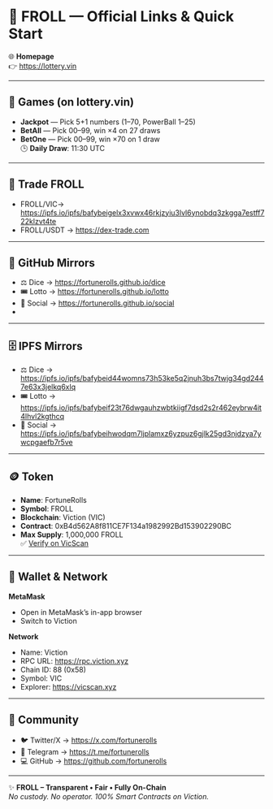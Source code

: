 # 📌 FROLL — Official Links & Quick Start

🌐 **Homepage**  
👉 https://lottery.vin  

---

## 🎰 Games (on lottery.vin)
- **Jackpot** — Pick 5+1 numbers (1–70, PowerBall 1–25)  
- **BetAll** — Pick 00–99, win ×4 on 27 draws  
- **BetOne** — Pick 00–99, win ×70 on 1 draw  
🕒 **Daily Draw**: 11:30 UTC  

---
## 📂 Trade FROLL
- FROLL/VIC→ https://ipfs.io/ipfs/bafybeigelx3xvwx46rkjzyiu3lvl6ynobdq3zkgga7estff722klzvt4te
- FROLL/USDT → https://dex-trade.com

---
## 📂 GitHub Mirrors
- ⚖️ Dice → https://fortunerolls.github.io/dice  
- 🎟 Lotto → https://fortunerolls.github.io/lotto  
- 👥 Social → https://fortunerolls.github.io/social
-   

---

## 🗄️ IPFS Mirrors
- ⚖️ Dice → https://ipfs.io/ipfs/bafybeid44womns73h53ke5q2jnuh3bs7twjg34gd2447e63x3jelkq6xlq  
- 🎟 Lotto → https://ipfs.io/ipfs/bafybeif23t76dwgauhzwbtkiigf7dsd2s2r462eybrw4it4lhvl2kgthcq   
- 💬 Social → https://ipfs.io/ipfs/bafybeihwodqm7ljplamxz6yzpuz6gjlk25gd3njdzya7ywcpgaefb7r5ve  

---

## 🪙 Token
- **Name**: FortuneRolls
- **Symbol**: FROLL
- **Blockchain**: Viction (VIC)
- **Contract**: 0xB4d562A8f811CE7F134a1982992Bd153902290BC
- **Max Supply**: 1,000,000 FROLL  
✅ [Verify on VicScan](https://vicscan.xyz/token/0xB4d562A8f811CE7F134a1982992Bd153902290BC)  

---

## 🦊 Wallet & Network
**MetaMask**  
- Open in MetaMask’s in-app browser  
- Switch to Viction   

**Network**  
- Name: Viction  
- RPC URL: https://rpc.viction.xyz  
- Chain ID: 88 (0x58)  
- Symbol: VIC  
- Explorer: https://vicscan.xyz  

---

## 🤝 Community
- 🐦 Twitter/X → https://x.com/fortunerolls  
- 💬 Telegram → https://t.me/fortunerolls  
- 💻 GitHub → https://github.com/fortunerolls  

---

✨ **FROLL – Transparent • Fair • Fully On-Chain**  
_No custody. No operator. 100% Smart Contracts on Viction._
